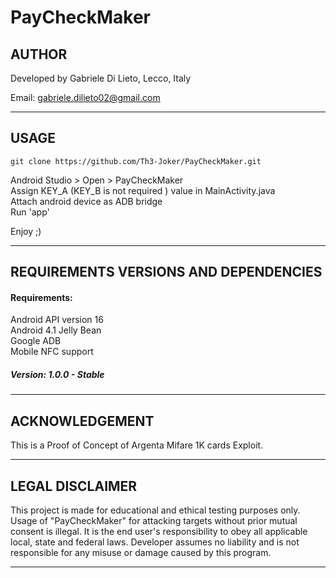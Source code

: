 # PayCheckMaker

## AUTHOR

Developed by Gabriele Di Lieto, Lecco, Italy

Email: gabriele.dilieto02@gmail.com

----------------------------------------------------------------------------------------------

## USAGE
`git clone https://github.com/Th3-Joker/PayCheckMaker.git`

Android Studio > Open > PayCheckMaker\
Assign KEY_A (KEY_B is not required ) value in MainActivity.java\
Attach android device as ADB bridge\
Run 'app'


Enjoy ;)

----------------------------------------------------------------------------------------------

## REQUIREMENTS VERSIONS AND DEPENDENCIES

#### Requirements:   
Android API version 16\
Android 4.1 Jelly Bean\
Google ADB\
Mobile NFC support

##### Version:        1.0.0 - Stable

----------------------------------------------------------------------------------------------

## ACKNOWLEDGEMENT

This is a Proof of Concept of Argenta Mifare 1K cards Exploit.

----------------------------------------------------------------------------------------------

## LEGAL DISCLAIMER

This project is made for educational and ethical testing purposes only.
Usage of "PayCheckMaker" for attacking targets without prior mutual consent is illegal.
It is the end user's responsibility to obey all applicable local, state and federal laws. Developer assumes no liability and is not responsible for any misuse or damage caused by this program.

----------------------------------------------------------------------------------------------
